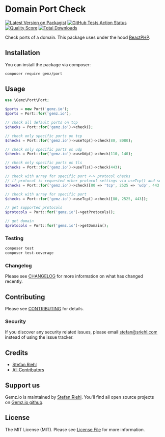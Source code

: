 # Domain Port Check

[![Latest Version on Packagist](https://img.shields.io/packagist/v/gemz/port.svg?style=flat-square)](https://packagist.org/packages/gemz/port)
[![GitHub Tests Action Status](https://img.shields.io/github/workflow/status/gemzio/port/run-tests?label=tests)](https://github.com/gemzio/port/actions?query=workflow%3Arun-tests+branch%3Amaster)
[![Quality Score](https://img.shields.io/scrutinizer/g/gemzio/port.svg?style=flat-square)](https://scrutinizer-ci.com/g/gemzio/port)
[![Total Downloads](https://img.shields.io/packagist/dt/gemz/port.svg?style=flat-square)](https://packagist.org/packages/gemz/port)

Check ports of a domain. This package uses under the hood [ReactPHP](https://github.com/reactphp/reactphp).

## Installation

You can install the package via composer:

```bash
composer require gemz/port
```

## Usage

``` php
use \Gemz\Port\Port;

$ports = new Port('gemz.io');
$ports = Port::for('gemz.io');

// check all default ports on tcp
$checks = Port::for('gemz.io')->check();

// check only specific ports on tcp
$checks = Port::for('gemz.io')->useTcp()->check(80, 8080);

// check only specific ports on udp
$checks = Port::for('gemz.io')->useUdp()->check(110, 140);

// check only specific ports on tls
$checks = Port::for('gemz.io')->useTls()->check(443);

// check with array for specific port <-> protocol checks
// if protocol is requested other protocol settings via useTcp() and so on will be ignored
$checks = Port::for('gemz.io')->check([80 => 'tcp', 2525 => 'udp', 443 => 'tls']);

// check with array for specific port 
$checks = Port::for('gemz.io')->useTcp()->check([80, 2525, 443]);

// get supported protocols
$protocols = Port::for('gemz.io')->getProtocols();

// get domain
$protocols = Port::for('gemz.io')->getDomain();

```

### Testing

``` bash
composer test
composer test-coverage
```

### Changelog

Please see [CHANGELOG](CHANGELOG.md) for more information on what has changed recently.

## Contributing

Please see [CONTRIBUTING](CONTRIBUTING.md) for details.

### Security

If you discover any security related issues, please email stefan@sriehl.com instead of using the issue tracker.

## Credits

- [Stefan Riehl](https://github.com/stefanriehl)
- [All Contributors](../../contributors)

## Support us

Gemz.io is maintained by [Stefan Riehl](https://github.com/stefanriehl). You'll find all open source
projects on [Gemz.io github](https://github.com/gemzio).

## License

The MIT License (MIT). Please see [License File](LICENSE.md) for more information.
